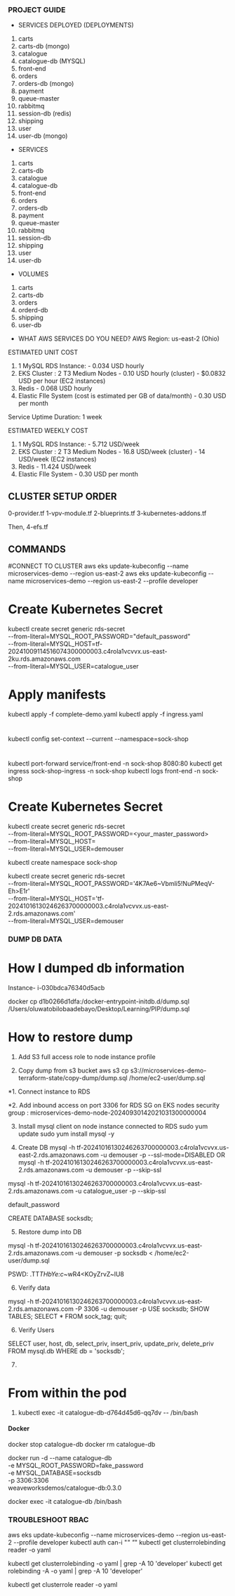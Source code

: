 ### PROJECT GUIDE

- SERVICES DEPLOYED (DEPLOYMENTS)
1. carts
2. carts-db (mongo)
3. catalogue
4. catalogue-db (MYSQL)
5. front-end
6. orders
7. orders-db (mongo)
8. payment
9. queue-master
10. rabbitmq
11. session-db (redis)
12. shipping
13. user
14. user-db (mongo)


- SERVICES
1. carts
2. carts-db
3. catalogue
4. catalogue-db
5. front-end
6. orders
7. orders-db
8. payment
9. queue-master
10. rabbitmq
11. session-db
12. shipping
13. user
14. user-db


- VOLUMES
1. carts
2. carts-db
3. orders
4. orderd-db
5. shipping
6. user-db


- WHAT AWS SERVICES DO YOU NEED?
AWS Region: us-east-2 (Ohio)

ESTIMATED UNIT COST
1. 1 MySQL RDS Instance: 
        - 0.034 USD hourly
2. EKS Cluster : 2 T3 Medium Nodes
        - 0.10 USD hourly (cluster)
        - $0.0832 USD per hour (EC2 instances)
3. Redis
        - 0.068 USD hourly
4. Elastic FIle System (cost is estimated per GB of data/month)
        - 0.30 USD per month

Service Uptime Duration:
    1 week 

ESTIMATED WEEKLY COST
1. 1 MySQL RDS Instance: 
        - 5.712 USD/week
2. EKS Cluster : 2 T3 Medium Nodes
        - 16.8 USD/week (cluster)
        - 14 USD/week (EC2 instances)
3. Redis
        - 11.424 USD/week
4. Elastic FIle System 
        - 0.30 USD per month



## CLUSTER SETUP ORDER
0-provider.tf
1-vpv-module.tf
2-blueprints.tf
3-kubernetes-addons.tf

Then,
4-efs.tf



## COMMANDS

#CONNECT TO CLUSTER
aws eks update-kubeconfig --name microservices-demo --region us-east-2
aws eks update-kubeconfig --name microservices-demo --region us-east-2 --profile developer


# Create Kubernetes Secret
kubectl create secret generic rds-secret \
  --from-literal=MYSQL_ROOT_PASSWORD="default_password" \
  --from-literal=MYSQL_HOST=tf-20241009114516074300000003.c4rola1vcvvx.us-east-2ku.rds.amazonaws.com \
  --from-literal=MYSQL_USER=catalogue_user

# Apply manifests
kubectl apply -f complete-demo.yaml
kubectl apply -f ingress.yaml

#
kubectl config set-context --current --namespace=sock-shop
#
kubectl port-forward service/front-end -n sock-shop 8080:80
kubectl get ingress sock-shop-ingress -n sock-shop
kubectl logs front-end -n sock-shop

# Create Kubernetes Secret
kubectl create secret generic rds-secret \
  --from-literal=MYSQL_ROOT_PASSWORD=<your_master_password> \
  --from-literal=MYSQL_HOST=<aurora-endpoint> \
  --from-literal=MYSQL_USER=demouser


kubectl create namespace  sock-shop 

kubectl create secret generic rds-secret \
  --from-literal=MYSQL_ROOT_PASSWORD='4K7Ae6~Vbmli5!NuPMeqV-Eh>E1r' \
  --from-literal=MYSQL_HOST='tf-20241016130246263700000003.c4rola1vcvvx.us-east-2.rds.amazonaws.com'\
  --from-literal=MYSQL_USER=demouser




### DUMP DB DATA

# How I dumped db information
Instance- i-030bdca76340d5acb

docker cp d1b0266d1dfa:/docker-entrypoint-initdb.d/dump.sql /Users/oluwatobilobaadebayo/Desktop/Learning/PIP/dump.sql

# How to restore dump

1. Add S3 full access role to node instance profile

2. Copy dump from s3 bucket
aws s3 cp s3://microservices-demo-terraform-state/copy-dump/dump.sql /home/ec2-user/dump.sql



*1. Connect instance to RDS

*2. Add inbound access on port 3306 for RDS SG on EKS nodes security group : microservices-demo-node-20240930142021031300000004

3. Install mysql client on node instance connected to RDS
        sudo yum update
        sudo yum install mysql -y

4. Create DB
mysql -h tf-20241016130246263700000003.c4rola1vcvvx.us-east-2.rds.amazonaws.com -u demouser -p --ssl-mode=DISABLED
OR
mysql -h tf-20241016130246263700000003.c4rola1vcvvx.us-east-2.rds.amazonaws.com -u demouser -p --skip-ssl

mysql -h tf-20241016130246263700000003.c4rola1vcvvx.us-east-2.rds.amazonaws.com -u catalogue_user -p --skip-ssl

default_password

CREATE DATABASE socksdb;

5. Restore dump into DB

mysql -h tf-20241016130246263700000003.c4rola1vcvvx.us-east-2.rds.amazonaws.com -u demouser -p socksdb < /home/ec2-user/dump.sql

PSWD: .TT*THbYe:c*~wR4<KOyZrvZ~lU8

6. Verify data

mysql -h tf-20241016130246263700000003.c4rola1vcvvx.us-east-2.rds.amazonaws.com -P 3306 -u demouser -p
USE socksdb;
SHOW TABLES;
SELECT * FROM sock_tag;
quit;

6. Verify Users

SELECT 
    user, 
    host, 
    db, 
    select_priv, 
    insert_priv, 
    update_priv, 
    delete_priv 
FROM 
    mysql.db 
WHERE 
    db = 'socksdb';


7. 

######
# From within the pod
1. kubectl exec -it catalogue-db-d764d45d6-qq7dv -- /bin/bash


#### Docker

docker stop catalogue-db
docker rm catalogue-db

docker run -d --name catalogue-db \
  -e MYSQL_ROOT_PASSWORD=fake_password \
  -e MYSQL_DATABASE=socksdb \
  -p 3306:3306 \
  weaveworksdemos/catalogue-db:0.3.0

docker exec -it catalogue-db /bin/bash


### TROUBLESHOOT RBAC
aws eks update-kubeconfig --name microservices-demo --region us-east-2 --profile developer
kubectl auth can-i "*" "*"
kubectl get clusterrolebinding reader -o yaml 

kubectl get clusterrolebinding -o yaml | grep -A 10 'developer'
kubectl get rolebinding -A -o yaml | grep -A 10 'developer'

kubectl get clusterrole reader -o yaml

